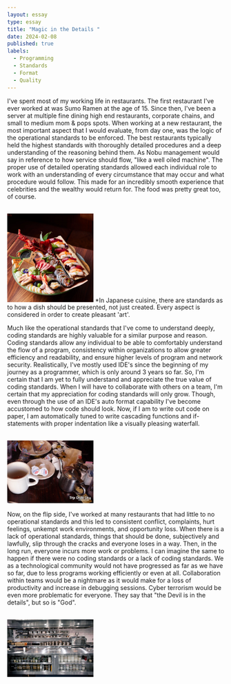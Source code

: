 ```yaml
---
layout: essay
type: essay
title: "Magic in the Details "
date: 2024-02-08
published: true
labels:
  - Programming
  - Standards
  - Format
  - Quality
---
```


I've spent most of my working life in restaurants. The first restaurant I've ever worked at was Sumo Ramen at the age of 15. Since then, I've been a server at multiple fine dining high end restaurants, corporate chains, and small to medium mom & pops spots. When working at a new restaurant, the most important aspect that I would evaluate, from day one, was the logic of the operational standards to be enforced. The best restaurants typically held the highest standards with thoroughly detailed procedures and a deep understanding of the reasoning behind them. As Nobu management would say in reference to how service should flow, "like a well oiled machine". The proper use of detailed operating standards allowed each individual role to work with an understanding of every circumstance that may occur and what procedure would follow. This made for an incredibly smooth experience that celebrities and the wealthy would return for. The food was pretty great too, of course.

<div class="text-center p-4">
  <br>
  <img width="200px" src="../img/nobuSushi.jpeg" class="img-thumbnail" >
  *In Japanese cuisine, there are standards as to how a dish should be presented, not just created. Every aspect is considered in order to create pleasant 'art'.
  <br>
</div>

Much like the operational standards that I've come to understand deeply, coding standards are highly valuable for a similar purpose and reason. Coding standards allow any individual to be able to comfortably understand the flow of a program, consistency within organizations to allow greater efficiency and readability, and ensure higher levels of program and network security. Realistically, I've mostly used IDE's since the beginning of my journey as a programmer, which is only around 3 years so far. So, I'm certain that I am yet to fully understand and appreciate the true value of coding standards. When I will have to collaborate with others on a team, I'm certain that my appreciation for coding standards will only grow. Though, even through the use of an IDE's auto format capability I've become accustomed to how code should look. Now, if I am to write out code on paper, I am automatically tuned to write cascading functions and if-statements with proper indentation like a visually pleasing waterfall. 

<div class="text-center p-4">
  <br>
  <img width="200px" src="../img/messy.jpeg" class="img-thumbnail" >
  <br>
</div>

Now, on the flip side, I've worked at many restaurants that had little to no operational standards and this led to consistent conflict, complaints, hurt feelings, unkempt work environments, and opportunity loss. When there is a lack of operational standards, things that should be done, subjectively and lawfully, slip through the cracks and everyone loses in a way. Then, in the long run, everyone incurs more work or problems. I can imagine the same to happen if there were no coding standards or a lack of coding standards. We as a technological community would not have progressed as far as we have so far, due to less programs working efficiently or even at all. Collaboration within teams would be a nightmare as it would make for a loss of productivity and increase in debugging sessions. Cyber terrorism would be even more problematic for everyone. They say that "the Devil is in the details", but so is "God".

<div class="text-center p-4">
  <br>
  <img width="200px" src="../img/clean.jpeg" class="img-thumbnail" >
  <br>
</div>
